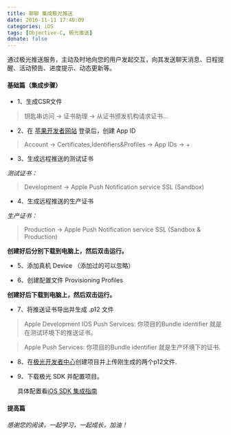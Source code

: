 ```yaml
---
title: 聊聊 集成极光推送
date: 2016-11-11 17:40:09
categories: iOS
tags: [Objective-C, 极光推送]
donate: false
---
```


通过极光推送服务，主动及时地向您的用户发起交互，向其发送聊天消息、日程提醒、活动预告、进度提示、动态更新等。　　

<!-- more --> 

#### 基础篇（集成步骤）

* 1、生成CSR文件

 > 钥匙串访问 -> 证书助理 -> 从证书颁发机构请求证书...
	
* 2、在 [苹果开发者网站](https://developer.apple.com/) 登录后，创建 App ID

 > Account -> Certificates,Identifiers&Profiles -> App IDs -> +

* 3、生成远程推送的测试证书

 *测试证书：*	 
> Development -> Apple Push Notification service SSL (Sandbox)
 
* 4、生成远程推送的生产证书
 
 *生产证书：*
> Production -> Apple Push Notification service SSL (Sandbox & Production)

 **创建好后分别下载到电脑上，然后双击运行。**

* 5、添加真机 Device （添加过的可以忽略）

* 6、创建配置文件 Provisioning Profiles 

 **创建好后下载到电脑上，然后双击运行。**

* 7、将推送证书导出并生成 .p12 文件

 > Apple Development IOS Push Services: 你项目的Bundle identifier 就是在测试环境下的推送证书。
 
 > Apple Push Services: 你项目的Bundle identifier 就是生产环境下的证书.

* 8、在[极光开发者中心](https://www.jiguang.cn/)创建项目并上传刚生成的两个p12文件.

* 9、下载极光 SDK 并配置项目。

  具体配置看[iOS SDK 集成指南](http://docs.jiguang.cn/jpush/client/iOS/ios_guide_new/)

#### 提高篇

*感谢您的阅读，一起学习，一起成长，加油！*